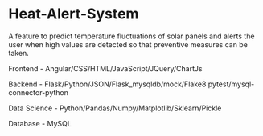 # Heat-Alert-System
A feature to predict temperature fluctuations of solar panels and alerts the user when high values are detected so that preventive measures can be taken.

Frontend      - Angular/CSS/HTML/JavaScript/JQuery/ChartJs

Backend       - Flask/Python/JSON/Flask_mysqldb/mock/Flake8 pytest/mysql-connector-python

Data Science  - Python/Pandas/Numpy/Matplotlib/Sklearn/Pickle

Database      - MySQL



